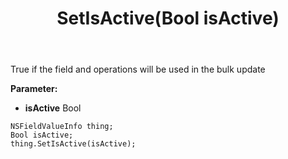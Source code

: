 ﻿---
uid: crmscript_ref_NSFieldValueInfo_SetIsActive
title: SetIsActive(Bool isActive)
intellisense: NSFieldValueInfo.SetIsActive
keywords: NSFieldValueInfo, GetIsActive
so.topic: reference
---

True if the field and operations will be used in the bulk update

**Parameter:** 
 - **isActive** Bool

```crmscript
NSFieldValueInfo thing;
Bool isActive;
thing.SetIsActive(isActive);
```

